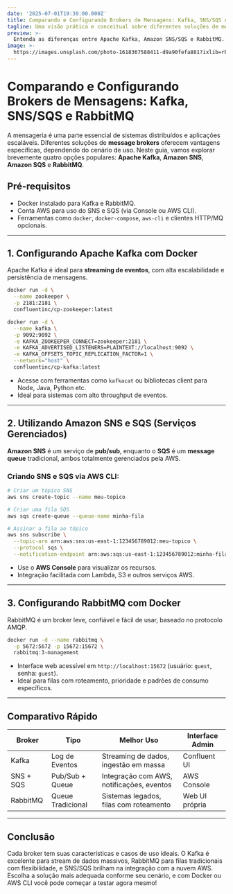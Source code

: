 ```yaml
---
date: '2025-07-01T19:30:00.000Z'
title: Comparando e Configurando Brokers de Mensagens: Kafka, SNS/SQS e RabbitMQ
tagline: Uma visão prática e conceitual sobre diferentes soluções de mensageria
preview: >-
  Entenda as diferenças entre Apache Kafka, Amazon SNS/SQS e RabbitMQ. Aprenda como configurar e testar cada um com Docker ou através de serviços gerenciados.
image: >-
  https://images.unsplash.com/photo-1618367588411-d9a90fefa881?ixlib=rb-1.2.1&ixid=MnwxMjA3fDB8MHxwaG90by1wYWdlfHx8fGVufDB8fHx8&auto=format&fit=crop&w=1074&q=80
---
```


# Comparando e Configurando Brokers de Mensagens: Kafka, SNS/SQS e RabbitMQ

A mensageria é uma parte essencial de sistemas distribuídos e aplicações escaláveis. Diferentes soluções de **message brokers** oferecem vantagens específicas, dependendo do cenário de uso. Neste guia, vamos explorar brevemente quatro opções populares: **Apache Kafka**, **Amazon SNS**, **Amazon SQS** e **RabbitMQ**.

## Pré-requisitos

- Docker instalado para Kafka e RabbitMQ.
- Conta AWS para uso do SNS e SQS (via Console ou AWS CLI).
- Ferramentas como `docker`, `docker-compose`, `aws-cli` e clientes HTTP/MQ opcionais.

---

## 1. Configurando Apache Kafka com Docker

Apache Kafka é ideal para **streaming de eventos**, com alta escalabilidade e persistência de mensagens.

```bash
docker run -d \
  --name zookeeper \
  -p 2181:2181 \
  confluentinc/cp-zookeeper:latest

docker run -d \
  --name kafka \
  -p 9092:9092 \
  -e KAFKA_ZOOKEEPER_CONNECT=zookeeper:2181 \
  -e KAFKA_ADVERTISED_LISTENERS=PLAINTEXT://localhost:9092 \
  -e KAFKA_OFFSETS_TOPIC_REPLICATION_FACTOR=1 \
  --network="host" \
  confluentinc/cp-kafka:latest
````

* Acesse com ferramentas como `kafkacat` ou bibliotecas client para Node, Java, Python etc.
* Ideal para sistemas com alto throughput de eventos.

---

## 2. Utilizando Amazon SNS e SQS (Serviços Gerenciados)

**Amazon SNS** é um serviço de **pub/sub**, enquanto o **SQS** é um **message queue** tradicional, ambos totalmente gerenciados pela AWS.

### Criando SNS e SQS via AWS CLI:

```bash
# Criar um tópico SNS
aws sns create-topic --name meu-topico

# Criar uma fila SQS
aws sqs create-queue --queue-name minha-fila

# Assinar a fila ao tópico
aws sns subscribe \
  --topic-arn arn:aws:sns:us-east-1:123456789012:meu-topico \
  --protocol sqs \
  --notification-endpoint arn:aws:sqs:us-east-1:123456789012:minha-fila
```

* Use o **AWS Console** para visualizar os recursos.
* Integração facilitada com Lambda, S3 e outros serviços AWS.

---

## 3. Configurando RabbitMQ com Docker

RabbitMQ é um broker leve, confiável e fácil de usar, baseado no protocolo AMQP.

```bash
docker run -d --name rabbitmq \
  -p 5672:5672 -p 15672:15672 \
  rabbitmq:3-management
```

* Interface web acessível em `http://localhost:15672` (usuário: `guest`, senha: `guest`).
* Ideal para filas com roteamento, prioridade e padrões de consumo específicos.

---

## Comparativo Rápido

| Broker    | Tipo              | Melhor Uso                                | Interface Admin |
| --------- | ----------------- | ----------------------------------------- | --------------- |
| Kafka     | Log de Eventos    | Streaming de dados, ingestão em massa     | Confluent UI    |
| SNS + SQS | Pub/Sub + Queue   | Integração com AWS, notificações, eventos | AWS Console     |
| RabbitMQ  | Queue Tradicional | Sistemas legados, filas com roteamento    | Web UI própria  |

---

## Conclusão

Cada broker tem suas características e casos de uso ideais. O Kafka é excelente para stream de dados massivos, RabbitMQ para filas tradicionais com flexibilidade, e SNS/SQS brilham na integração com a nuvem AWS. Escolha a solução mais adequada conforme seu cenário, e com Docker ou AWS CLI você pode começar a testar agora mesmo!